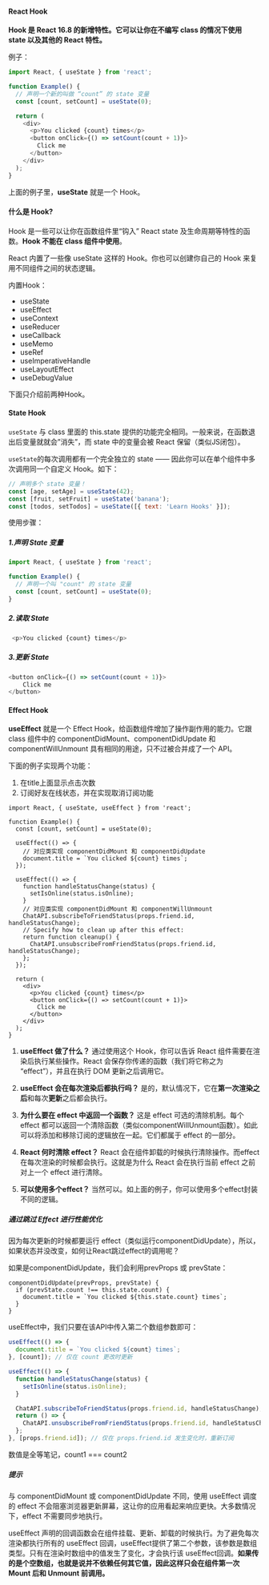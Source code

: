 #### React Hook

**Hook 是 React 16.8 的新增特性。它可以让你在不编写 class 的情况下使用 state 以及其他的 React 特性。**

例子：
```javascript
import React, { useState } from 'react';

function Example() {
  // 声明一个新的叫做 “count” 的 state 变量
  const [count, setCount] = useState(0);

  return (
    <div>
      <p>You clicked {count} times</p>
      <button onClick={() => setCount(count + 1)}>
        Click me
      </button>
    </div>
  );
}
```

上面的例子里，**useState** 就是一个 Hook。

#### 什么是 Hook?

Hook 是一些可以让你在函数组件里“钩入” React state 及生命周期等特性的函数。**Hook 不能在 class 组件中使用**。

React 内置了一些像 useState 这样的 Hook。你也可以创建你自己的 Hook 来复用不同组件之间的状态逻辑。

内置Hook：

* useState
* useEffect
* useContext
* useReducer
* useCallback
* useMemo
* useRef
* useImperativeHandle
* useLayoutEffect
* useDebugValue

下面只介绍前两种Hook。

#### State Hook

`useState` 与 class 里面的 this.state 提供的功能完全相同。一般来说，在函数退出后变量就就会”消失”，而 state 中的变量会被 React 保留（类似JS闭包）。

`useState`的每次调用都有一个完全独立的 state —— 因此你可以在单个组件中多次调用同一个自定义 Hook。如下：

```javascript
// 声明多个 state 变量！
const [age, setAge] = useState(42);
const [fruit, setFruit] = useState('banana');
const [todos, setTodos] = useState([{ text: 'Learn Hooks' }]);
```

使用步骤：

##### 1.声明 State 变量

```javascript
import React, { useState } from 'react';

function Example() {
  // 声明一个叫 "count" 的 state 变量
  const [count, setCount] = useState(0);
} 
```

##### 2.读取 State

```javascript
 <p>You clicked {count} times</p>
```

##### 3.更新 State
```javascript
<button onClick={() => setCount(count + 1)}>
    Click me
</button>
```
#### Effect Hook

**useEffect** 就是一个 Effect Hook，给函数组件增加了操作副作用的能力。它跟 class 组件中的 componentDidMount、componentDidUpdate 和 componentWillUnmount 具有相同的用途，只不过被合并成了一个 API。

下面的例子实现两个功能：
1. 在title上面显示点击次数
2. 订阅好友在线状态，并在实现取消订阅功能

```react
import React, { useState, useEffect } from 'react';

function Example() {
  const [count, setCount] = useState(0);

  useEffect(() => {
    // 对应类实现 componentDidMount 和 componentDidUpdate
    document.title = `You clicked ${count} times`;
  });

  useEffect(() => {
    function handleStatusChange(status) {
      setIsOnline(status.isOnline);
    }
    // 对应类实现 componentDidMount 和 componentWillUnmount
    ChatAPI.subscribeToFriendStatus(props.friend.id, handleStatusChange);
    // Specify how to clean up after this effect:
    return function cleanup() {
      ChatAPI.unsubscribeFromFriendStatus(props.friend.id, handleStatusChange);
    };
  });

  return (
    <div>
      <p>You clicked {count} times</p>
      <button onClick={() => setCount(count + 1)}>
        Click me
      </button>
    </div>
  );
}
```

1. **useEffect 做了什么？** 通过使用这个 Hook，你可以告诉 React 组件需要在渲染后执行某些操作。React 会保存你传递的函数（我们将它称之为 “effect”），并且在执行 DOM 更新之后调用它。

2. **useEffect 会在每次渲染后都执行吗？** 是的，默认情况下，它在**第一次渲染之后**和每次**更新**之后都会执行。

3. **为什么要在 effect 中返回一个函数？** 这是 effect 可选的清除机制。每个 effect 都可以返回一个清除函数（类似componentWillUnmount函数）。如此可以将添加和移除订阅的逻辑放在一起。它们都属于 effect 的一部分。

4. **React 何时清除 effect？** React 会在组件卸载的时候执行清除操作。而effect 在每次渲染的时候都会执行。这就是为什么 React 会在执行当前 effect 之前对上一个 effect 进行清除。

5. **可以使用多个effect？** 当然可以。如上面的例子，你可以使用多个effect封装不同的逻辑。

##### 通过跳过 Effect 进行性能优化

因为每次更新的时候都要运行 effect（类似运行componentDidUpdate），所以，如果状态并没改变，如何让React跳过effect的调用呢？

如果是componentDidUpdate，我们会利用prevProps 或 prevState：

```react
componentDidUpdate(prevProps, prevState) {
  if (prevState.count !== this.state.count) {
    document.title = `You clicked ${this.state.count} times`;
  }
}
```
useEffect中，我们只要在该API中传入第二个数组参数即可：

```javascript
useEffect(() => {
  document.title = `You clicked ${count} times`;
}, [count]); // 仅在 count 更改时更新

useEffect(() => {
  function handleStatusChange(status) {
    setIsOnline(status.isOnline);
  }

  ChatAPI.subscribeToFriendStatus(props.friend.id, handleStatusChange);
  return () => {
    ChatAPI.unsubscribeFromFriendStatus(props.friend.id, handleStatusChange);
  };
}, [props.friend.id]); // 仅在 props.friend.id 发生变化时，重新订阅
```

数值是全等笔记，count1 === count2

##### 提示

与 componentDidMount 或 componentDidUpdate 不同，使用 useEffect 调度的 effect 不会阻塞浏览器更新屏幕，这让你的应用看起来响应更快。大多数情况下，effect 不需要同步地执行。

useEffect 声明的回调函数会在组件挂载、更新、卸载的时候执行。为了避免每次渲染都执行所有的 useEffect 回调，useEffect提供了第二个参数，该参数是数组类型。只有在渲染时数组中的值发生了变化，才会执行该 useEffect回调。**如果传的是个空数组，也就是说并不依赖任何其它值，因此这样只会在组件第一次 Mount 后和 Unmount 前调用。**

